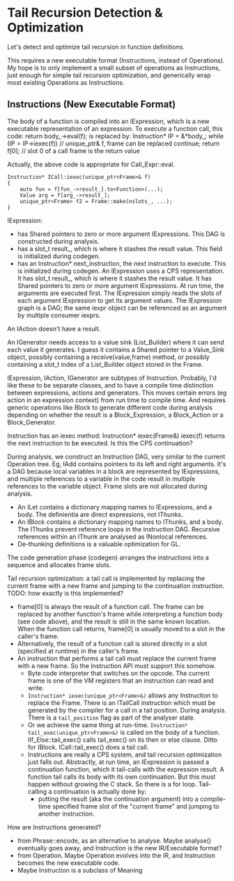 # Tail Recursion Detection & Optimization
Let's detect and optimize tail recursion in function definitions.

This requires a new executable format (Instructions, instead of Operations).
My hope is to only implement a small subset of operations as Instructions,
just enough for simple tail recursion optimization,
and generically wrap most existing Operations as Instructions.

## Instructions (New Executable Format)
The body of a function is compiled into an IExpression, which is a new
executable representation of an expression. To execute a function call,
this code:
  return body_->eval(f);
is replaced by:
  Instruction* IP = &*body_;
  while (IP = IP->iexec(f)) // unique_ptr<Frame>& f, frame can be replaced
    continue;
  return f[0]; // slot 0 of a call frame is the return value

Actually, the above code is appropriate for Call_Expr::eval.
```
Instruction* ICall:iexec(unique_ptr<Frame>& f)
{
    auto fun = f[fun_->result_].to<Function>(...);
    Value arg = f[arg_->result_];
    unique_ptr<Frame> f2 = Frame::make(nslots_, ...);
}
```

IExpression:
* has Shared pointers to zero or more argument IExpressions. This DAG is
  constructed during analysis.
* has a slot_t result_, which is where it stashes the result value. This field
  is initialized during codegen.
* has an Instruction* next_instruction, the next instruction to execute.
  This is initialized during codegen.
An IExpression uses a CPS representation. It has slot_t result_, which is where
it stashes the result value. It has Shared pointers to zero or more
argument IExpressions. At run time, the arguments are executed first. The
IExpression simply reads the slots of each argument IExpression to get its
argument values. The IExpression graph is a DAG; the same iexpr object can be
referenced as an argument by multiple consumer iexprs.

An IAction doesn't have a result.

An IGenerator needs access to a value sink (List_Builder) where it can send
each value it generates. I guess it contains a Shared pointer to a Value_Sink
object, possibly containing a receive(value,frame) method, or possibly
containing a slot_t index of a List_Builder object stored in the Frame.

IExpression, IAction, IGenerator are subtypes of Instruction.
Probably, I'd like these to be separate classes, and to have a compile time
distinction between expressions, actions and generators. This moves certain
errors (eg action in an expression context) from run time to compile time.
And requires generic operations like Block to generate different code during
analysis depending on whether the result is a Block_Expression, a Block_Action
or a Block_Generator.

Instruction has an iexec method:
    Instruction* iexec(Frame&)
iexec(f) returns the next instruction to be executed.
Is this the CPS continuation?

During analysis, we construct an Instruction DAG, very similar to the current
Operation tree. Eg, IAdd contains pointers to its left and right arguments.
It's a DAG because local variables in a block are represented by IExpressions,
and multiple references to a variable in the code result in multiple
references to the variable object. Frame slots are not allocated during
analysis.
* An ILet contains a dictionary mapping names to IExpressions, and a body.
  The definientia are direct expressions, not IThunks.
* An IBlock contains a dictionary mapping names to IThunks, and a body.
  The IThunks prevent reference loops in the instruction DAG. Recursive
  references within an IThunk are analysed as INonlocal references.
* De-thunking definitions is a valuable optimization for GL.

The code generation phase (codegen) arranges the instructions into a sequence
and allocates frame slots.

Tail recursion optimization: a tail call is implemented by replacing
the current frame with a new frame and jumping to the continuation instruction.
TODO: how exactly is this implemented?
* frame[0] is always the result of a function call. The frame can be replaced
  by another function's frame while interpreting a function body (see code
  above), and the result is still in the same known location. When the function
  call returns, frame[0] is usually moved to a slot in the caller's frame.
* Alternatively, the result of a function call is stored directly in a slot
  (specified at runtime) in the caller's frame.
* An instruction that performs a tail call must replace the current frame with
  a new frame. So the Instruction API must support this somehow.
  * Byte code interpreter that switches on the opcode. The current frame is one
    of the VM registers that an instruction can read and write.
  * `Instruction* iexec(unique_ptr<Frame>&)` allows any Instruction to replace
    the Frame. There is an ITailCall instruction which must be generated by
    the compiler for a call in a tail position. During analysis. There is a
    `tail_position` flag as part of the analyser state.
  * Or we achieve the same thing at run-time.
    `Instruction* tail_exec(unique_ptr<Frame>&)` is called on the body of a
    function. IIf_Else::tail_exec() calls tail_exec() on its then or else
    clause. Ditto for IBlock. ICall::tail_exec() does a tail call.
  * Instructions are really a CPS system, and tail recursion optimization
    just falls out. Abstractly, at run time, an IExpression is passed a
    continuation function, which it tail-calls with the expression result.
    A function tail calls its body with its own continuation.
    But this must happen without growing the C stack. So there is a for loop.
    Tail-calling a continuation is actually done by:
    * putting the result (aka the continuation argument) into a compile-time
      specified frame slot of the "current frame" and jumping to another
      instruction.

How are Instructions generated?
* from Phrase::encode, as an alternative to analyse. Maybe analyse() eventually
  goes away, and Instruction is the new IR/Executable format?
* from Operation. Maybe Operation evolves into the IR, and Instruction becomes
  the new executable code.
* Maybe Instruction is a subclass of Meaning
